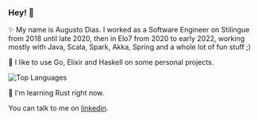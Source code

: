 ### Hey! :rocket:

✨ My name is Augusto Dias. I worked as a Software Engineer on Stilingue from 2018 until late 2020, then in Elo7 from 2020 to early 2022, working mostly with Java, Scala, Spark, Akka, Spring and a whole lot of fun stuff ;)

🔭 I like to use Go, Elixir and Haskell on some personal projects. 

![Top Languages](https://github-readme-stats.vercel.app/api/top-langs/?username=augustohdias&hide_title=true&langs_count=6&text_color=E5DADA&bg_color=091011&layout=compact)


🌱 I'm learning Rust right now.

You can talk to me on [linkedin](https://linkedin.com/in/dias-augusto).

